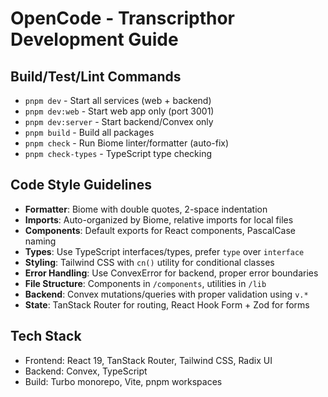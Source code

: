 # OpenCode - Transcripthor Development Guide

## Build/Test/Lint Commands
- `pnpm dev` - Start all services (web + backend)
- `pnpm dev:web` - Start web app only (port 3001)
- `pnpm dev:server` - Start backend/Convex only
- `pnpm build` - Build all packages
- `pnpm check` - Run Biome linter/formatter (auto-fix)
- `pnpm check-types` - TypeScript type checking

## Code Style Guidelines
- **Formatter**: Biome with double quotes, 2-space indentation
- **Imports**: Auto-organized by Biome, relative imports for local files
- **Components**: Default exports for React components, PascalCase naming
- **Types**: Use TypeScript interfaces/types, prefer `type` over `interface`
- **Styling**: Tailwind CSS with `cn()` utility for conditional classes
- **Error Handling**: Use ConvexError for backend, proper error boundaries
- **File Structure**: Components in `/components`, utilities in `/lib`
- **Backend**: Convex mutations/queries with proper validation using `v.*`
- **State**: TanStack Router for routing, React Hook Form + Zod for forms

## Tech Stack
- Frontend: React 19, TanStack Router, Tailwind CSS, Radix UI
- Backend: Convex, TypeScript
- Build: Turbo monorepo, Vite, pnpm workspaces